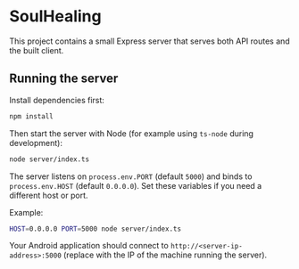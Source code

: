 # SoulHealing

This project contains a small Express server that serves both API routes and the built client.

## Running the server

Install dependencies first:

```bash
npm install
```

Then start the server with Node (for example using `ts-node` during development):

```bash
node server/index.ts
```

The server listens on `process.env.PORT` (default `5000`) and binds to `process.env.HOST` (default `0.0.0.0`). Set these variables if you need a different host or port.

Example:

```bash
HOST=0.0.0.0 PORT=5000 node server/index.ts
```

Your Android application should connect to `http://<server-ip-address>:5000` (replace with the IP of the machine running the server).
